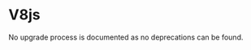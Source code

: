 <!-- NOTE: THIS FILE IS AUTOGENERATED. DO NOT EDIT BY HAND. -->
<!-- see templates/registry/markdown/attribute_namespace.md.j2 -->

# V8js

No upgrade process is documented as no deprecations can be found.
